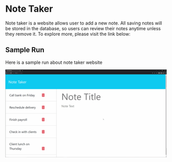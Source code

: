 # Note Taker
Note taker is a website allows user to add a new note. All saving notes will be stored in the database, so users can review their notes anytime unless they remove it. To explore more, please visit the link below:


## Sample Run
Here is a sample run about note taker website

![Note taker GIF](Assets/sample-run.gif)
